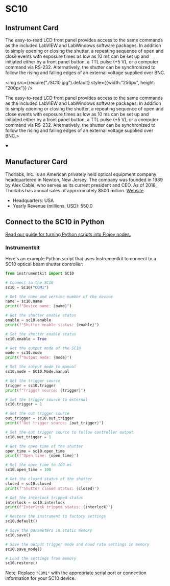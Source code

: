 
# SC10

## Instrument Card

<div className="flex">

<div>

The easy-to-read LCD front panel provides access to the same commands as the included LabVIEW and LabWindows software packages. In addition to simply opening or closing the shutter, a repeating sequence of open and close events with exposure times as low as 10 ms can be set up and initiated either by a front panel button, a TTL pulse (+5 V), or a computer command via RS-232. Alternatively, the shutter can be synchronized to follow the rising and falling edges of an external voltage supplied over BNC.

</div>

<img src={require("./SC10.jpg").default} style={{width:"256px", height: "200px"}} />

</div>

The easy-to-read LCD front panel provides access to the same commands as the included LabVIEW and LabWindows software packages. In addition to simply opening or closing the shutter, a repeating sequence of open and close events with exposure times as low as 10 ms can be set up and initiated either by a front panel button, a TTL pulse (+5 V), or a computer command via RS-232. Alternatively, the shutter can be synchronized to follow the rising and falling edges of an external voltage supplied over BNC.>

<details open>
<summary><h2>Manufacturer Card</h2></summary>

Thorlabs, Inc. is an American privately held optical equipment company headquartered in Newton, New Jersey. The company was founded in 1989 by Alex Cable, who serves as its current president and CEO. As of 2018, Thorlabs has annual sales of approximately $500 million. <a href="https://www.thorlabs.com/">Website</a>.

<ul>
  <li>Headquarters: USA</li>
  <li>Yearly Revenue (millions, USD): 550.0</li>
</ul>
</details>

## Connect to the SC10 in Python

[Read our guide for turning Python scripts into Flojoy nodes.](https://docs.flojoy.ai/custom-nodes/creating-custom-node/)


### Instrumentkit

Here's an example Python script that uses Instrumentkit to connect to a SC10 optical beam shutter controller:

```python
from instrumentkit import SC10

# Connect to the SC10
sc10 = SC10("COM1")

# Get the name and version number of the device
name = sc10.name
print(f"Device name: {name}")

# Get the shutter enable status
enable = sc10.enable
print(f"Shutter enable status: {enable}")

# Set the shutter enable status
sc10.enable = True

# Get the output mode of the SC10
mode = sc10.mode
print(f"Output mode: {mode}")

# Set the output mode to manual
sc10.mode = SC10.Mode.manual

# Get the trigger source
trigger = sc10.trigger
print(f"Trigger source: {trigger}")

# Set the trigger source to external
sc10.trigger = 1

# Get the out trigger source
out_trigger = sc10.out_trigger
print(f"Out trigger source: {out_trigger}")

# Set the out trigger source to follow controller output
sc10.out_trigger = 1

# Get the open time of the shutter
open_time = sc10.open_time
print(f"Open time: {open_time}")

# Set the open time to 100 ms
sc10.open_time = 100

# Get the closed status of the shutter
closed = sc10.closed
print(f"Shutter closed status: {closed}")

# Get the interlock tripped status
interlock = sc10.interlock
print(f"Interlock tripped status: {interlock}")

# Restore the instrument to factory settings
sc10.default()

# Save the parameters in static memory
sc10.save()

# Save the output trigger mode and baud rate settings in memory
sc10.save_mode()

# Load the settings from memory
sc10.restore()
```

Note: Replace `"COM1"` with the appropriate serial port or connection information for your SC10 device.


